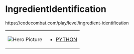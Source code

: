 # IngredientIdentification

https://codecombat.com/play/level/ingredient-identification
<table>
<tr>
<td>

![Hero Picture](hero.png?raw=true "Hero Picture")

</td>
<td>
<ul>
<li>

[PYTHON](IngredientIdentification.py)

</li>
</td>
</tr>
<table>